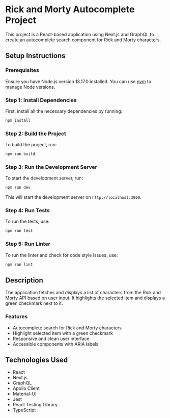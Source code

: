# Rick and Morty Autocomplete Project

This project is a React-based application using Next.js and GraphQL to create an autocomplete search component for Rick and Morty characters.

## Setup Instructions

### Prerequisites

Ensure you have Node.js version 18.17.0 installed. You can use [nvm](https://github.com/nvm-sh/nvm) to manage Node versions.

### Step 1: Install Dependencies

First, install all the necessary dependencies by running:

```bash
npm install
```

### Step 2: Build the Project

To build the project, run:

```bash
npm run build
```

### Step 3: Run the Development Server

To start the development server, run:

```bash
npm run dev
```

This will start the development server on `http://localhost:3000`.

### Step 4: Run Tests

To run the tests, use:

```bash
npm run test
```

### Step 5: Run Linter

To run the linter and check for code style issues, use:

```bash
npm run lint
```

## Description

The application fetches and displays a list of characters from the Rick and Morty API based on user input. It highlights the selected item and displays a green checkmark next to it.

### Features

- Autocomplete search for Rick and Morty characters
- Highlight selected item with a green checkmark
- Responsive and clean user interface
- Accessible components with ARIA labels

## Technologies Used

- React
- Next.js
- GraphQL
- Apollo Client
- Material-UI
- Jest
- React Testing Library
- TypeScript